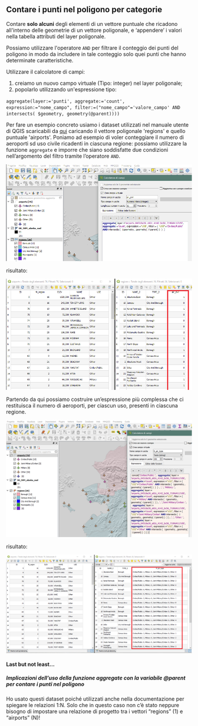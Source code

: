## Contare  i punti nel poligono per categorie

Contare **solo alcuni** degli elementi di un vettore puntuale che ricadono all'interno delle geometrie di un vettore poligonale, e ‘appendere’ i valori nella tabella attributi del layer poligonale.

Possiamo utilizzare l'operatore `AND` per filtrare il conteggio dei punti del poligono in modo da includere in tale conteggio solo quei punti che hanno determinate caratteristiche.

Utilizzare il calcolatore di campi:

1. creiamo un nuovo campo virtuale (Tipo: integer) nel layer poligonale;
2. popolarlo utilizzando un'espressione tipo: 
   
`aggregate(layer:='punti', aggregate:='count', expression:="nome_campo", filter:=("nome_campo"='valore_campo' AND intersects( $geometry, geometry(@parent))))`

Per fare un esempio concreto usiamo i dataset utilizzati nel manuale utente di QGIS scaricabili da [qui](http://qgis.org/downloads/data/qgis_sample_data.zip) caricando il vettore poligonale 'regions' e quello puntuale 'airports'.
Poniamo ad esempio di voler conteggiare il numero di aeroporti sd uso civile ricadenti in ciascuna regione: possiamo utilizzare la funzione `aggregate` e imporre che siano soddisfatte due condizioni nell’argomento del filtro tramite l’operatore `AND`.

![](/img/esempi/punti_in_poligoni_categorie/aggregate_01.png)

risultato:

![](/img/esempi/punti_in_poligoni_categorie/aggregate_02.png)

Partendo da qui possiamo costruire un’espressione più complessa che ci restituisca il numero di aeroporti, per ciascun uso, presenti in ciascuna regione.

![](/img/esempi/punti_in_poligoni_categorie/aggregate_03.png)

risultato:

![](/img/esempi/punti_in_poligoni_categorie/aggregate_04.png)

#### Last but not least…
##### Implicazioni dell’uso della funzione aggregate con la variabile @parent per contare i punti nel poligono

Ho usato questi dataset poiché utilizzati anche nella documentazione per spiegare le relazioni 1:N.
Solo che in questo caso non c’è stato neppure bisogno di impostare una relazione di progetto tra i vettori “regions” (1) e “airports” (N)!
